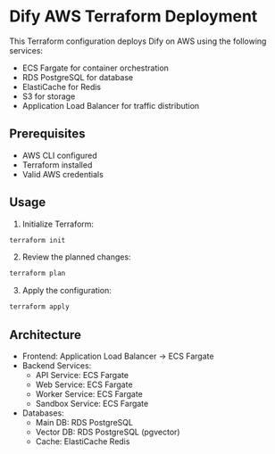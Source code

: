 # Dify AWS Terraform Deployment

This Terraform configuration deploys Dify on AWS using the following services:
- ECS Fargate for container orchestration
- RDS PostgreSQL for database
- ElastiCache for Redis
- S3 for storage
- Application Load Balancer for traffic distribution

## Prerequisites
- AWS CLI configured
- Terraform installed
- Valid AWS credentials

## Usage
1. Initialize Terraform:
```bash
terraform init
```

2. Review the planned changes:
```bash
terraform plan
```

3. Apply the configuration:
```bash
terraform apply
```

## Architecture
- Frontend: Application Load Balancer → ECS Fargate
- Backend Services:
  - API Service: ECS Fargate
  - Web Service: ECS Fargate
  - Worker Service: ECS Fargate
  - Sandbox Service: ECS Fargate
- Databases:
  - Main DB: RDS PostgreSQL
  - Vector DB: RDS PostgreSQL (pgvector)
  - Cache: ElastiCache Redis 